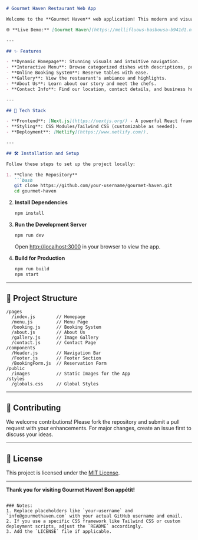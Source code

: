```markdown
# Gourmet Haven Restaurant Web App

Welcome to the **Gourmet Haven** web application! This modern and visually appealing restaurant website allows customers to explore our menu, make reservations, and learn more about our story and offerings.

🌐 **Live Demo:** [Gourmet Haven](https://mellifluous-basbousa-b941d1.netlify.app)

---

## ✨ Features

- **Dynamic Homepage**: Stunning visuals and intuitive navigation.
- **Interactive Menu**: Browse categorized dishes with descriptions, prices, and images.
- **Online Booking System**: Reserve tables with ease.
- **Gallery**: View the restaurant's ambiance and highlights.
- **About Us**: Learn about our story and meet the chefs.
- **Contact Info**: Find our location, contact details, and business hours.

---

## 🚀 Tech Stack

- **Frontend**: [Next.js](https://nextjs.org/) - A powerful React framework for server-side rendering and static site generation.
- **Styling**: CSS Modules/Tailwind CSS (customizable as needed).
- **Deployment**: [Netlify](https://www.netlify.com/).

---

## 🛠️ Installation and Setup

Follow these steps to set up the project locally:

1. **Clone the Repository**
   ```bash
   git clone https://github.com/your-username/gourmet-haven.git
   cd gourmet-haven
   ```

2. **Install Dependencies**
   ```bash
   npm install
   ```

3. **Run the Development Server**
   ```bash
   npm run dev
   ```
   Open [http://localhost:3000](http://localhost:3000) in your browser to view the app.

4. **Build for Production**
   ```bash
   npm run build
   npm start
   ```

---

## 📂 Project Structure

```
/pages
  /index.js        // Homepage
  /menu.js         // Menu Page
  /booking.js      // Booking System
  /about.js        // About Us
  /gallery.js      // Image Gallery
  /contact.js      // Contact Page
/components
  /Header.js       // Navigation Bar
  /Footer.js       // Footer Section
  /BookingForm.js  // Reservation Form
/public
  /images          // Static Images for the App
/styles
  /globals.css     // Global Styles
```

---

## 🌟 Contributing

We welcome contributions! Please fork the repository and submit a pull request with your enhancements. For major changes, create an issue first to discuss your ideas.

---


## 📜 License

This project is licensed under the [MIT License](LICENSE).

---

**Thank you for visiting Gourmet Haven! Bon appétit!**
```

### Notes:
1. Replace placeholders like `your-username` and `info@gourmethaven.com` with your actual GitHub username and email.
2. If you use a specific CSS framework like Tailwind CSS or custom deployment scripts, adjust the `README` accordingly.
3. Add the `LICENSE` file if applicable.

